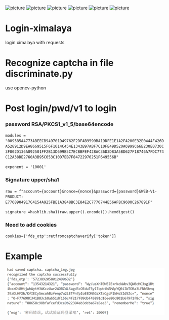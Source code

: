 ![picture](https://img.shields.io/badge/python-v3.7-brightgreen)   ![picture](https://img.shields.io/badge/node-v12.14.1-yellowgreen)  ![picture](https://img.shields.io/badge/opencv_python-v4.2.0.32-brightgreen)  ![picture](https://img.shields.io/badge/requests-v2.20.0-brightgreen)  ![picture](https://img.shields.io/badge/pycryptodome-v3.9.6-brightgreen)   ![picture](https://img.shields.io/badge/PyExecJS-v1.5.1-brightgreen)
# Login-ximalaya
login ximalaya with requests

# Recognize captcha in file discriminate.py
use opencv-python

# Post login/pwd/v1 to login
### password RSA/PKCS1_v1_5/base64encode

`
modules = "009585A4773ABEECB949701D49762F2DFAB9599BA19DFE1E1A2FA200E32E0444F426DA528912D9EA8669515F6F1014C454E1343B97ABF7C10FE49D520A6999C66B230E0730C3F802D136A892501FF2B13D699B5C7ECBBFEF428AC36D3D83A5BD627F18746A7FDC774C12A38DE2760A3B95C653C10D7EB7F84722976251F649556B"
`

`exponent = '10001'`

### Signature upper/sha1

`
raw = f"account={account}&nonce={nonce}&password={password}&WEB-V1-PRODUCT-E7768904917C4154A925FBE1A3848BC3E84E2C7770744E56AFBC9600C267891F"
`

`signature =hashlib.sha1(raw.upper().encode()).hexdigest()`

### Need to add cookies

`
cookies={'fds_otp':retfromcaptchaverify['token']}
`

# Example
![this is the example](https://github.com/skygongque/login-ximalaya/blob/master/ximalayapy/%E5%96%9C%E9%A9%AC%E6%8B%89%E9%9B%85%E8%B4%A6%E5%8F%B7%E5%AF%86%E7%A0%81%E7%99%BB%E5%BD%95%E7%BA%AA%E5%BF%B5.png)
